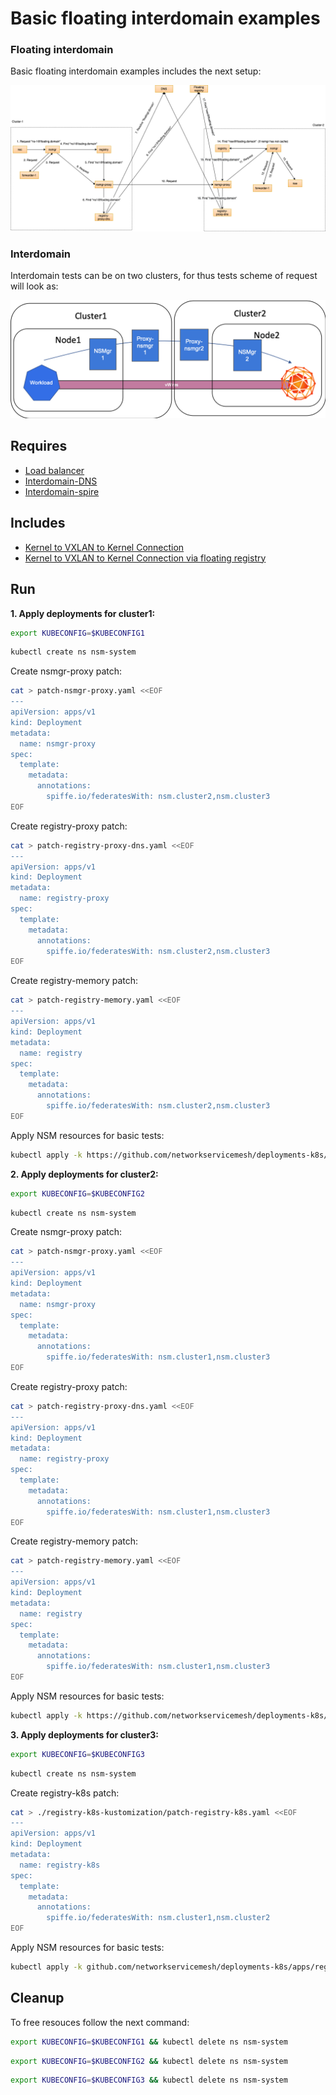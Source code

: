 # Basic floating interdomain examples

### Floating interdomain

Basic floating interdomain examples includes the next setup:

![NSM floating interdomain Scheme](./floating_interdomain_concept.png "NSM Basic floating interdomain Scheme")

### Interdomain
Interdomain tests can be on two clusters, for thus tests scheme of request will look as:

![NSM  interdomain Scheme](./interdomain_concept.png "NSM Basic floating interdomain Scheme")



## Requires

- [Load balancer](./loadbalancer)
- [Interdomain-DNS](./dns)
- [Interdomain-spire](./spire)

## Includes

- [Kernel to VXLAN to Kernel Connection](./usecases/Kernel2Vxlan2Kernel)
- [Kernel to VXLAN to Kernel Connection via floating registry](./usecases/FloatingKernel2Vxlan2Kernel)

## Run

**1. Apply deployments for cluster1:**

```bash
export KUBECONFIG=$KUBECONFIG1
```

```bash
kubectl create ns nsm-system
```

Create nsmgr-proxy patch:
```bash
cat > patch-nsmgr-proxy.yaml <<EOF
---
apiVersion: apps/v1
kind: Deployment
metadata:
  name: nsmgr-proxy
spec:
  template:
    metadata:
      annotations:
        spiffe.io/federatesWith: nsm.cluster2,nsm.cluster3
EOF
```

Create registry-proxy patch:
```bash
cat > patch-registry-proxy-dns.yaml <<EOF
---
apiVersion: apps/v1
kind: Deployment
metadata:
  name: registry-proxy
spec:
  template:
    metadata:
      annotations:
        spiffe.io/federatesWith: nsm.cluster2,nsm.cluster3
EOF
```

Create registry-memory patch:
```bash
cat > patch-registry-memory.yaml <<EOF
---
apiVersion: apps/v1
kind: Deployment
metadata:
  name: registry
spec:
  template:
    metadata:
      annotations:
        spiffe.io/federatesWith: nsm.cluster2,nsm.cluster3
EOF
```

Apply NSM resources for basic tests:
```bash
kubectl apply -k https://github.com/networkservicemesh/deployments-k8s/examples/interdomain?ref=e530ea613da751c02d6df0ee5ec7d8b867b42e04
```

**2. Apply deployments for cluster2:**

```bash
export KUBECONFIG=$KUBECONFIG2
```

```bash
kubectl create ns nsm-system
```

Create nsmgr-proxy patch:
```bash
cat > patch-nsmgr-proxy.yaml <<EOF
---
apiVersion: apps/v1
kind: Deployment
metadata:
  name: nsmgr-proxy
spec:
  template:
    metadata:
      annotations:
        spiffe.io/federatesWith: nsm.cluster1,nsm.cluster3
EOF
```

Create registry-proxy patch:
```bash
cat > patch-registry-proxy-dns.yaml <<EOF
---
apiVersion: apps/v1
kind: Deployment
metadata:
  name: registry-proxy
spec:
  template:
    metadata:
      annotations:
        spiffe.io/federatesWith: nsm.cluster1,nsm.cluster3
EOF
```

Create registry-memory patch:
```bash
cat > patch-registry-memory.yaml <<EOF
---
apiVersion: apps/v1
kind: Deployment
metadata:
  name: registry
spec:
  template:
    metadata:
      annotations:
        spiffe.io/federatesWith: nsm.cluster1,nsm.cluster3
EOF
```

Apply NSM resources for basic tests:

```bash
kubectl apply -k https://github.com/networkservicemesh/deployments-k8s/examples/interdomain?ref=e530ea613da751c02d6df0ee5ec7d8b867b42e04
```


**3. Apply deployments for cluster3:**

```bash
export KUBECONFIG=$KUBECONFIG3
```

```bash
kubectl create ns nsm-system
```

Create registry-k8s patch:
```bash
cat > ./registry-k8s-kustomization/patch-registry-k8s.yaml <<EOF
---
apiVersion: apps/v1
kind: Deployment
metadata:
  name: registry-k8s
spec:
  template:
    metadata:
      annotations:
        spiffe.io/federatesWith: nsm.cluster1,nsm.cluster2
EOF
```

Apply NSM resources for basic tests:

```bash
kubectl apply -k github.com/networkservicemesh/deployments-k8s/apps/registry-k8s?ref=e530ea613da751c02d6df0ee5ec7d8b867b42e04
```

## Cleanup

To free resouces follow the next command:

```bash
export KUBECONFIG=$KUBECONFIG1 && kubectl delete ns nsm-system
```
```bash
export KUBECONFIG=$KUBECONFIG2 && kubectl delete ns nsm-system
```
```bash
export KUBECONFIG=$KUBECONFIG3 && kubectl delete ns nsm-system
```
